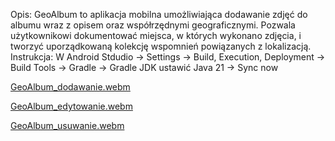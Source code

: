 Opis: GeoAlbum to aplikacja mobilna umożliwiająca dodawanie zdjęć do albumu wraz z opisem oraz współrzędnymi geograficznymi. Pozwala użytkownikowi dokumentować miejsca, w których wykonano zdjęcia, i tworzyć uporządkowaną kolekcję wspomnień powiązanych z lokalizacją.
Instrukcja: W Android Stdudio -> Settings -> Build, Execution, Deployment -> Build Tools -> Gradle -> Gradle JDK ustawić Java 21 -> Sync now

[GeoAlbum_dodawanie.webm](https://github.com/user-attachments/assets/9a964913-23af-4377-a8e4-00f6a457e538)

[GeoAlbum_edytowanie.webm](https://github.com/user-attachments/assets/4a036a17-7e8c-46b1-b1df-d72e2c33ecae)

[GeoAlbum_usuwanie.webm](https://github.com/user-attachments/assets/20608353-f0d3-4b23-80b5-1b03412381ba)
